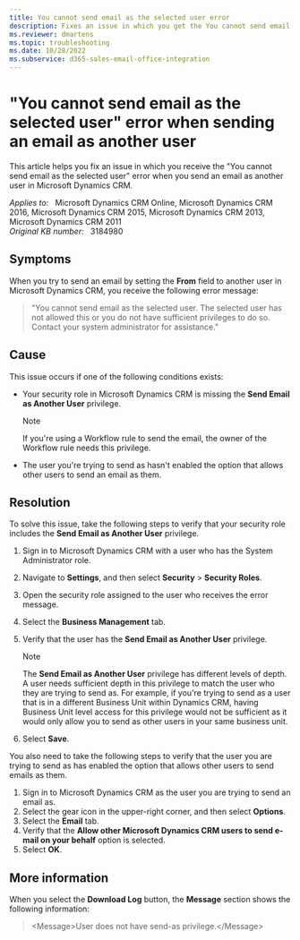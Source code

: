 ```yaml
---
title: You cannot send email as the selected user error
description: Fixes an issue in which you get the You cannot send email as the selected user error when you send an email as another user in Microsoft Dynamics CRM.
ms.reviewer: dmartens
ms.topic: troubleshooting
ms.date: 10/28/2022
ms.subservice: d365-sales-email-office-integration
---
```

# "You cannot send email as the selected user" error when sending an email as another user

This article helps you fix an issue in which you receive the "You cannot send email as the selected user" error when you send an email as another user in Microsoft Dynamics CRM.

_Applies to:_ &nbsp; Microsoft Dynamics CRM Online, Microsoft Dynamics CRM 2016, Microsoft Dynamics CRM 2015, Microsoft Dynamics CRM 2013, Microsoft Dynamics CRM 2011  
_Original KB number:_ &nbsp; 3184980

## Symptoms

When you try to send an email by setting the **From** field to another user in Microsoft Dynamics CRM, you receive the following error message:

> "You cannot send email as the selected user. The selected user has not allowed this or you do not have sufficient privileges to do so. Contact your system administrator for assistance."

## Cause

This issue occurs if one of the following conditions exists:

- Your security role in Microsoft Dynamics CRM is missing the **Send Email as Another User** privilege.

  > [!NOTE]
  > If you're using a Workflow rule to send the email, the owner of the Workflow rule needs this privilege.

- The user you're trying to send as hasn't enabled the option that allows other users to send an email as them.

## Resolution

To solve this issue, take the following steps to verify that your security role includes the **Send Email as Another User** privilege.

1. Sign in to Microsoft Dynamics CRM with a user who has the System Administrator role.
2. Navigate to **Settings**, and then select **Security** > **Security Roles**.
3. Open the security role assigned to the user who receives the error message.
4. Select the **Business Management** tab.
5. Verify that the user has the **Send Email as Another User** privilege.

    > [!NOTE]
    > The **Send Email as Another User** privilege has different levels of depth. A user needs sufficient depth in this privilege to match the user who they are trying to send as. For example, if you're trying to send as a user that is in a different Business Unit within Dynamics CRM, having Business Unit level access for this privilege would not be sufficient as it would only allow you to send as other users in your same business unit.

6. Select **Save**.

You also need to take the following steps to verify that the user you are trying to send as has enabled the option that allows other users to send emails as them.

1. Sign in to Microsoft Dynamics CRM as the user you are trying to send an email as.
2. Select the gear icon in the upper-right corner, and then select **Options**.
3. Select the **Email** tab.
4. Verify that the **Allow other Microsoft Dynamics CRM users to send e-mail on your behalf** option is selected.
5. Select **OK**.

## More information

When you select the **Download Log** button, the **Message** section shows the following information:

> \<Message>User does not have send-as privilege.\</Message>

